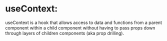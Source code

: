 # useContext:

useContext is a hook that allows access to data and functions from a parent component within a child component without having to pass props down through layers of children components (aka prop drilling).
